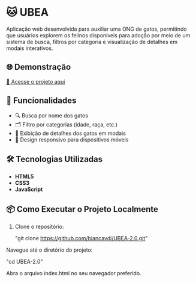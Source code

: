 # 🐱 UBEA

Aplicação web desenvolvida para auxiliar uma ONG de gatos, permitindo que usuários explorem os felinos disponíveis para adoção por meio de um sistema de busca, filtros por categoria e visualização de detalhes em modais interativos.

## 🌐 Demonstração

[🔗 Acesse o projeto aqui](https://biancavdj.github.io/UBEA-2.0)

## 🚀 Funcionalidades

- 🔍 Busca por nome dos gatos
- 🗂️ Filtro por categorias (idade, raça, etc.)
- 📄 Exibição de detalhes dos gatos em modais
- 📱 Design responsivo para dispositivos móveis

## 🛠️ Tecnologias Utilizadas

- **HTML5**
- **CSS3**
- **JavaScript**

## 📦 Como Executar o Projeto Localmente

1. Clone o repositório:

   "git clone https://github.com/biancavdj/UBEA-2.0.git"
   
Navegue até o diretório do projeto:

   "cd UBEA-2.0"
   
Abra o arquivo index.html no seu navegador preferido.
